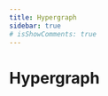 ```yaml
---
title: Hypergraph
sidebar: true
# isShowComments: true
---
```

# Hypergraph
<ClientOnly>
<title-pv/>
</ClientOnly>



<ClientOnly>
  <leave/>
</ClientOnly/>